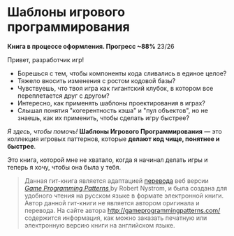 # Шаблоны игрового программирования

**Книга в процессе оформления. Прогресс ~88%** 23/26

Привет, разработчик игр!

* Борешься с тем, чтобы компоненты кода сливались в единое целое?
* Тяжело вносить изменения с ростом кодовой базы?
* Чувствуешь, что твоя игра как гигантский клубок, в котором все переплетается друг с другом?
* Интересно, как применять шаблоны проектирования в играх?
* Слышал понятия "когерентность кэша" и "пул объектов", но не знаешь, как их применить, чтобы сделать игру быстрее?

*Я здесь, чтобы помочь!* **Шаблоны Игрового Программирования**  — это коллекция игровых паттернов, которые **делают код чище, понятнее и быстрее**.

Это книга, которой мне не хватало, когда я начинал делать игры и теперь я хочу, чтобы она была у тебя.

> Данная гит-книга является адаптацией [перевода](http://live13.livejournal.com/462582.html) веб версии [*Game Programming Patterns* ](http://gameprogrammingpatterns.com/) by Robert Nystrom, и была создана для удобного чтения на русском языке в формате электронной книги. Автор данной гит-книги не является автором оригинала и перевода. На сайте автора http://gameprogrammingpatterns.com/ содержится информация, как можно заказать печатную или электронную версию книги на английском языке.